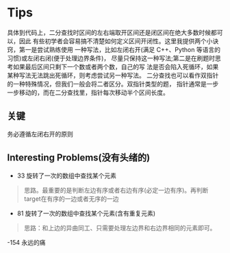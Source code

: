 # Tips
具体到代码上，二分查找时区间的左右端取开区间还是闭区间在绝大多数时候都可以，因此 有些初学者会容易搞不清楚如何定义区间开闭性。这里我提供两个小诀窍，第一是尝试熟练使用 一种写法，比如左闭右开(满足 C++、Python 等语言的习惯)或左闭右闭(便于处理边界条件)， 尽量只保持这一种写法;第二是在刷题时思考如果最后区间只剩下一个数或者两个数，自己的写 法是否会陷入死循环，如果某种写法无法跳出死循环，则考虑尝试另一种写法。
二分查找也可以看作双指针的一种特殊情况，但我们一般会将二者区分。双指针类型的题， 指针通常是一步一步移动的，而在二分查找里，指针每次移动半个区间长度。

## 关键
务必遵循左闭右开的原则

## Interesting Problems(没有头绪的)
- 33 旋转了一次的数组中查找某个元素
>  思路。最重要的是判断左边有序或者右边有序(必定一边有序)。再判断target在有序的一边或者无序的一边

- 81 旋转了一次的数组中查找某个元素(含有重复元素)
> 思路：和上边的异曲同工、只需要处理左边界和右边界相同的元素即可。

-154 永远的痛